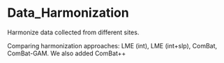 # Data_Harmonization
Harmonize data collected from different sites.

Comparing harmonization approaches: LME (int), LME (int+slp), ComBat, ComBat-GAM. We also added ComBat++
